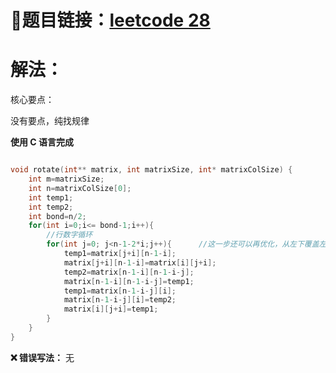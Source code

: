# 🔗题目链接：[leetcode 28](https://leetcode.cn/problems/rotate-image/)

# 解法：

核心要点：

没有要点，纯找规律

**使用 C 语言完成**

```C

void rotate(int** matrix, int matrixSize, int* matrixColSize) {
    int m=matrixSize;
    int n=matrixColSize[0];
    int temp1;
    int temp2;
    int bond=n/2;
    for(int i=0;i<= bond-1;i++){
        //行数字循环
        for(int j=0; j<n-1-2*i;j++){      //这一步还可以再优化，从左下覆盖左上，可以节省空间和时间
            temp1=matrix[j+i][n-1-i];
            matrix[j+i][n-1-i]=matrix[i][j+i];
            temp2=matrix[n-1-i][n-1-i-j];
            matrix[n-1-i][n-1-i-j]=temp1;
            temp1=matrix[n-1-i-j][i];
            matrix[n-1-i-j][i]=temp2;
            matrix[i][j+i]=temp1;
        }
    }
}

```

**❌ 错误写法：** 无
